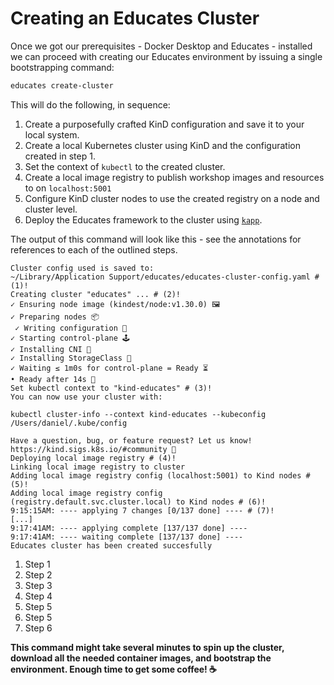 # Creating an Educates Cluster

Once we got our prerequisites - Docker Desktop and Educates - installed  we can proceed
with creating our Educates environment by issuing a single bootstrapping command:

```sh
educates create-cluster
```

This will do the following, in sequence:

1. Create a purposefully crafted KinD configuration and save it to your local system.
2. Create a local Kubernetes cluster using KinD and the configuration created in step 1.
3. Set the context of `kubectl` to the created cluster.
4. Create a local image registry to publish workshop images and resources to on `localhost:5001`
5. Configure KinD cluster nodes to use the created registry on a node and cluster level.
6. Deploy the Educates framework to the cluster using [`kapp`](https://carvel.dev/kapp/).

The output of this command will look like this - see the annotations for references to each of the
outlined steps.

```{ .sh .no-copy title="Installation progress" }
Cluster config used is saved to:
~/Library/Application Support/educates/educates-cluster-config.yaml # (1)!
Creating cluster "educates" ... # (2)!
✓ Ensuring node image (kindest/node:v1.30.0) 🖼
✓ Preparing nodes 📦
 ✓ Writing configuration 📜
✓ Starting control-plane 🕹️
✓ Installing CNI 🔌
✓ Installing StorageClass 💾
✓ Waiting ≤ 1m0s for control-plane = Ready ⏳
• Ready after 14s 💚
Set kubectl context to "kind-educates" # (3)!
You can now use your cluster with:

kubectl cluster-info --context kind-educates --kubeconfig /Users/daniel/.kube/config

Have a question, bug, or feature request? Let us know! https://kind.sigs.k8s.io/#community 🙂
Deploying local image registry # (4)!
Linking local image registry to cluster
Adding local image registry config (localhost:5001) to Kind nodes # (5)!
Adding local image registry config (registry.default.svc.cluster.local) to Kind nodes # (6)!
9:15:15AM: ---- applying 7 changes [0/137 done] ---- # (7)!
[...]
9:17:41AM: ---- applying complete [137/137 done] ----
9:17:41AM: ---- waiting complete [137/137 done] ----
Educates cluster has been created succesfully
```

1. Step 1
2. Step 2
3. Step 3
4. Step 4
5. Step 5
6. Step 5
7. Step 6

**This command might take several minutes to spin up the cluster, download all the needed
container images, and bootstrap the environment. Enough time to get some coffee! ☕**
